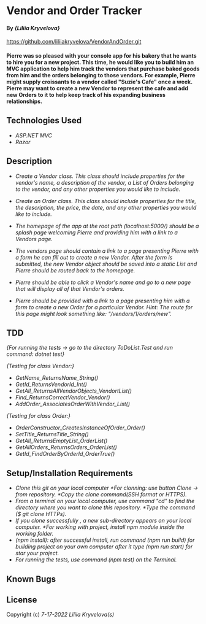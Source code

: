 # Vendor and Order Tracker

#### By _**{Liliia Kryvelova}**_

https://github.com/liliiakryvelova/VendorAndOrder.git

#### Pierre was so pleased with your console app for his bakery that he wants to hire you for a new project. This time, he would like you to build him an MVC application to help him track the vendors that purchase baked goods from him and the orders belonging to those vendors. For example, Pierre might supply croissants to a vendor called "Suzie's Cafe" once a week. Pierre may want to create a new Vendor to represent the cafe and add new Orders to it to help keep track of his expanding business relationships.

## Technologies Used

* _ASP.NET MVC_
* _Razor_

## Description

* _Create a Vendor class. This class should include properties for the vendor's name, a description of the vendor, a List of Orders belonging to the vendor, and any other properties you would like to include._

* _Create an Order class. This class should include properties for the title, the description, the price, the date, and any other properties you would like to include._

* _The homepage of the app at the root path (localhost:5000/) should be a splash page welcoming Pierre and providing him with a link to a Vendors page._

* _The vendors page should contain a link to a page presenting Pierre with a form he can fill out to create a new Vendor. After the form is submitted, the new Vendor object should be saved into a static List and Pierre should be routed back to the homepage._

* _Pierre should be able to click a Vendor's name and go to a new page that will display all of that Vendor's orders._

* _Pierre should be provided with a link to a page presenting him with a form to create a new Order for a particular Vendor. Hint: The route for this page might look something like: "/vendors/1/orders/new"._

## TDD 
_{For running the tests -> go to the directory ToDoList.Test and run command: dotnet test}_

_{Testing for class Vendor:}_
* _GetName_ReturnsName_String()_
* _GetId_ReturnsVendorId_Int()_
* _GetAll_ReturnsAllVendorObjects_VendortList()_
* _Find_ReturnsCorrectVendor_Vendor()_
* _AddOrder_AssociatesOrderWithVendor_List()_

_{Testing for class Order:}_
* _OrderConstructor_CreatesInstanceOfOrder_Order()_
* _SetTitle_ReturnsTitle_String()_
* _GetAll_ReturnsEmptyList_OrderList()_
* _GetAllOrders_ReturnsOrders_OrderList()_
* _GetId_FindOrderByOrderId_OrderTrue()_

## Setup/Installation Requirements

* _Clone this git on your local computer *For clonning: use button Clone -> from repository. *Copy the clone command(SSH format or HTTPS)._
* _From a terminal on your local computer, use command "cd" to find the directory where you want to clone this repository. *Type the command ($ git clone HTTPs)._
* _If you clone successfully , a new sub-directory appears on your local computer. *For working with project, install npm module inside the working folder._
* _(npm install): after successful install, run command (npm run build) for building project on your own computer after it type (npm run start) for star your project._ 
* _For running the tests, use command (npm test) on the Terminal._


## Known Bugs


## License


Copyright (c) _7-17-2022_ _Liliia Kryvelova(s)_
